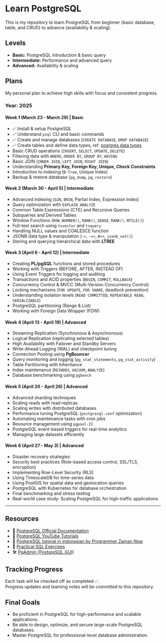 # Learn PostgreSQL
This is my repository to learn PostgreSQL from beginner (basic database, table, and CRUD) to advance (availability & scaling).

## Levels
- **Basic:** PostgreSQL introduction & basic query  
- **Intermediate:** Performance and advanced query  
- **Advanced:** Availability & scaling  

## Plans
My personal plan to achieve high skills with focus and consistent progress.

### **Year: 2025**
#### **Week 1 (March 23 - March 29) | Basic**
- ✅ Install & setup PostgreSQL  
- ✅ Understand `psql` CLI and basic commands  
- ✅ Create and manage databases (`CREATE DATABASE`, `DROP DATABASE`)  
- ✅ Create tables and define data types, ref: [postgres data types](https://www.postgresql.org/docs/current/datatype.html)
- Basic CRUD operations (`INSERT`, `SELECT`, `UPDATE`, `DELETE`)  
- Filtering data with `WHERE`, `ORDER BY`, `GROUP BY`, `HAVING`  
- Basic JOIN (`INNER JOIN`, `LEFT JOIN`, `RIGHT JOIN`)  
- Understanding **Primary Key, Foreign Key, Unique, Check Constraints**  
- Introduction to indexing (`B-Tree`, Unique Index)  
- Backup & restore database (`pg_dump`, `pg_restore`)  

#### **Week 2 (March 30 - April 5) | Intermediate**
- Advanced indexing (`GIN`, `BRIN`, Partial Index, Expression Index)  
- Query optimization with `EXPLAIN ANALYZE`  
- Common Table Expressions (CTE) and Recursive Queries  
- Subqueries and Derived Tables  
- Window Functions (`ROW_NUMBER()`, `RANK()`, `DENSE_RANK()`, `NTILE()`)  
- Full-text search using `tsvector` and `tsquery`  
- Handling NULL values and COALESCE function  
- JSONB data type & manipulation (`->`, `->>`, `#>>`, `jsonb_set()`)  
- Storing and querying hierarchical data with **LTREE**  

#### **Week 3 (April 6 - April 12) | Intermediate**
- Creating **PL/pgSQL** functions and stored procedures  
- Working with Triggers (BEFORE, AFTER, INSTEAD OF)  
- Using Event Triggers for logging and auditing  
- Transactions and ACID properties (`BEGIN`, `COMMIT`, `ROLLBACK`)  
- Concurrency Control & MVCC (Multi-Version Concurrency Control)  
- Locking mechanisms (`FOR UPDATE`, `FOR SHARE`, deadlock prevention)  
- Understanding isolation levels (`READ COMMITTED`, `REPEATABLE READ`, `SERIALIZABLE`)  
- PostgreSQL partitioning (Range & List)  
- Working with Foreign Data Wrapper (FDW)  

#### **Week 4 (April 13 - April 19) | Advanced**
- Streaming Replication (Synchronous & Asynchronous)  
- Logical Replication (replicating selected tables)  
- High Availability with Failover and Standby Servers  
- Write-Ahead Logging (WAL) and checkpoint tuning  
- Connection Pooling using **PgBouncer**  
- Query monitoring and logging (`pg_stat_statements`, `pg_stat_activity`)  
- Table Partitioning with Inheritance  
- Index maintenance (`REINDEX`, `VACUUM`, `ANALYZE`)  
- Database benchmarking using `pgbench`  

#### **Week 5 (April 20 - April 26) | Advanced**
- Advanced sharding techniques  
- Scaling reads with read replicas  
- Scaling writes with distributed databases  
- Performance tuning PostgreSQL (`postgresql.conf` optimization)  
- Automating maintenance tasks with cron jobs  
- Resource management using `pgpool-II`  
- PostgreSQL event-based triggers for real-time analytics  
- Managing large datasets efficiently  

#### **Week 6 (April 27 - May 3) | Advanced**
- Disaster recovery strategies  
- Security best practices (Role-based access control, SSL/TLS, encryption)  
- Implementing Row-Level Security (RLS)  
- Using TimescaleDB for time-series data  
- Using PostGIS for spatial data and geolocation queries  
- PostgreSQL with Kubernetes for database orchestration  
- Final benchmarking and stress testing  
- Real-world case study: Scaling PostgreSQL for high-traffic applications  

---

## **Resources**
- 📖 [PostgreSQL Official Documentation](https://www.postgresql.org/docs/)  
- 🎥 [PostgreSQL YouTube Tutorials](https://www.youtube.com/results?search_query=postgresql+tutorial) 
- 🎥 [PostgreSQL tutorial in indonesian by Programmer Zaman Now](https://www.youtube.com/watch?v=iEeveYoD0SA) 
- 📝 [Practical SQL Exercises](https://www.sqlzoo.net/wiki/PostgreSQL)  
- 🛠️ [PgAdmin (PostgreSQL GUI)](https://www.pgadmin.org/)  

## **Tracking Progress**
Each task will be checked off as completed ✅.  
Progress updates and learning notes will be committed to this repository.  

## **Final Goals**
- Be proficient in PostgreSQL for high-performance and scalable applications.  
- Be able to design, optimize, and secure large-scale PostgreSQL databases.  
- Master PostgreSQL for professional-level database administration.  

